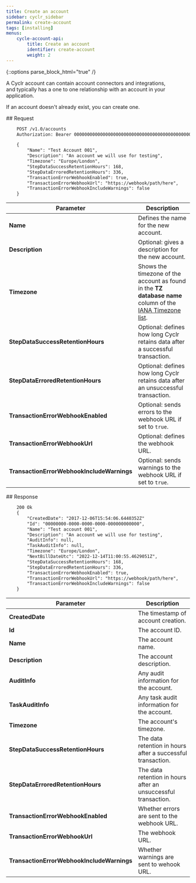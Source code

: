 ```yaml
---
title: Create an account
sidebar: cyclr_sidebar
permalink: create-account
tags: [installing]
menus:
    cycle-account-api:
        title: Create an account
        identifier: create-account
        weight: 2
---
```

{::options parse_block_html="true" /}
<section class="card py-5 my-5">
A Cyclr account can contain account connectors and integrations, and typically has a one to one relationship with an account in your application.

If an account doesn't already exist, you can create one.


</section>
<section class="card py-5 my-5">
## Request

```html
    POST /v1.0/accounts
    Authorization: Bearer 0000000000000000000000000000000000000000000000000000000000000000

    {
        "Name": "Test Account 001",
        "Description": "An account we will use for testing",
        "Timezone": "Europe/London",
        "StepDataSuccessRetentionHours": 168,
        "StepDataErroredRetentionHours": 336,
        "TransactionErrorWebhookEnabled": true,
        "TransactionErrorWebhookUrl": "https://webhook/path/here",
        "TransactionErrorWebhookIncludeWarnings": false
    }
```

| Parameter | Description |
| --- | --- |
| **Name** | Defines the name for the new account. |
| **Description** | Optional: gives a description for the new account. |
| **Timezone** | Shows the timezone of the account as found in the **TZ database name** column of the [IANA Timezone list](https://en.wikipedia.org/wiki/List_of_tz_database_time_zones). |
| **StepDataSuccessRetentionHours** | Optional: defines how long Cyclr retains data after a successful transaction. |
| **StepDataErroredRetentionHours** | Optional: defines how long Cyclr retains data after an unsuccessful transaction. |
| **TransactionErrorWebhookEnabled** | Optional: sends errors to the webhook URL if set to `true`. |
| **TransactionErrorWebhookUrl** | Optional: defines the webhook URL. |
| **TransactionErrorWebhookIncludeWarnings** | Optional: sends warnings to the webhook URL if set to `true`. |



</section>
<section class="card py-5 my-5">
## Response

```html
    200 Ok
    {
        "CreatedDate": "2017-12-06T15:54:06.6440352Z"
        "Id": "00000000-0000-0000-0000-000000000000",
        "Name": "Test account 001",
        "Description": "An account we will use for testing",
        "AuditInfo": null,
    	"TaskAuditInfo": null,
        "Timezone": "Europe/London",
	    "NextBillDateUtc": "2022-12-14T11:00:55.4629051Z",
    	"StepDataSuccessRetentionHours": 168,
   	    "StepDataErroredRetentionHours": 336,
    	"TransactionErrorWebhookEnabled": true,
        "TransactionErrorWebhookUrl": "https://webhook/path/here",
    	"TransactionErrorWebhookIncludeWarnings": false
    }
```

| Parameter | Description |
| --- | --- |
| **CreatedDate** | The timestamp of account creation. |
| **Id** | The account ID. |
| **Name** | The account name. |
| **Description** | The account description. |
| **AuditInfo** | Any audit information for the account. |
| **TaskAuditInfo** | Any task audit information for the account. |
| **Timezone** | The account's timezone. |
| **StepDataSuccessRetentionHours** | The data retention in hours after a successful transaction. |
| **StepDataErroredRetentionHours** | The data retention in hours after an unsuccessful transaction. |
| **TransactionErrorWebhookEnabled** | Whether errors are sent to the webhook URL. |
| **TransactionErrorWebhookUrl** | The webhook URL. |
| **TransactionErrorWebhookIncludeWarnings** | Whether warnings are sent to wehook URL. |

</section>
